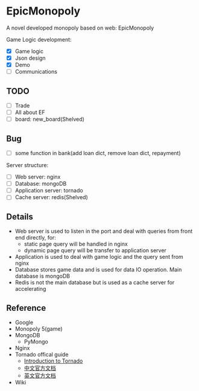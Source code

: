 # EpicMonopoly
A novel developed monopoly based on web: EpicMonopoly 

Game Logic development:

- [x] Game logic
- [x] Json design
- [x] Demo
- [ ] Communications 

## TODO
- [ ] Trade 
- [ ] All about EF
- [ ] board: new_board(Shelved)

## Bug
- [ ] some function in bank(add loan dict, remove loan dict, repayment)

Server structure: 

- [ ] Web server: nginx
- [ ] Database: mongoDB
- [ ] Application server: tornado
- [ ] Cache server: redis(Shelved)

## Details

- Web server is used to listen in the port and deal with queries from front end directly, for:
	+ static page query will be handled in nginx
	+ dynamic page query will be transfer to application server
- Application is used to deal with game logic and the query sent from nginx
- Database stores game data and is used for data IO operation. Main database is mongoDB
- Redis is not the main database but is used as a cache server for accelerating

## Reference
- Google
- Monopoly 5(game)
- MongoDB
	- PyMongo 
- Nginx
- Tornado offical guide
	- [Introduction to Tornado](https://mirrors.segmentfault.com/itt2zh/)
	- [中文官方文档](http://www.tornadoweb.cn/documentation)
	- [英文官方文档](http://www.tornadoweb.org/en/stable/index.html)
- Wiki